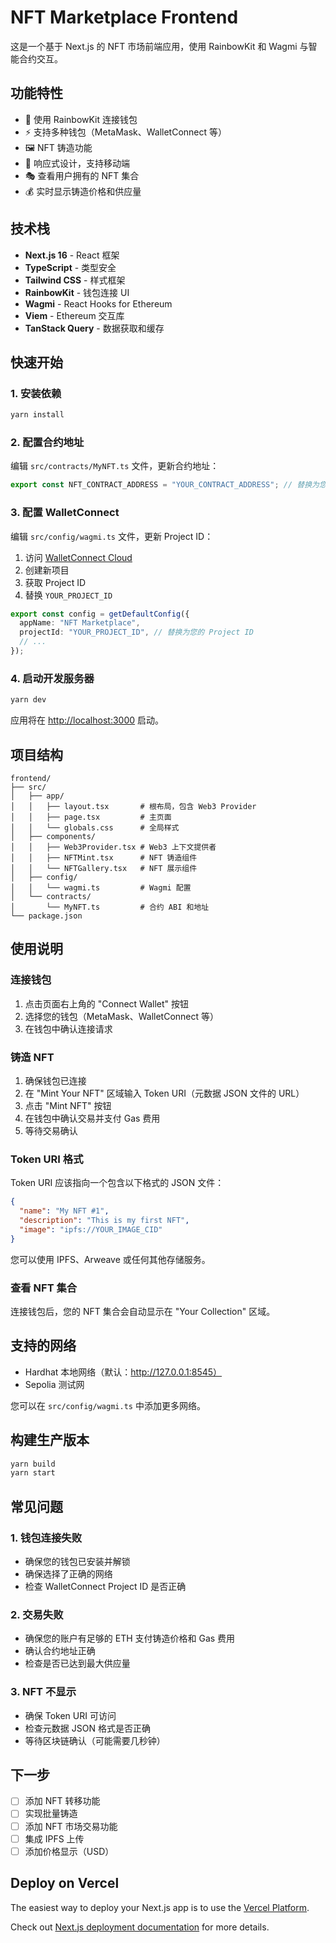 # NFT Marketplace Frontend

这是一个基于 Next.js 的 NFT 市场前端应用，使用 RainbowKit 和 Wagmi 与智能合约交互。

## 功能特性

- 🎨 使用 RainbowKit 连接钱包
- ⚡ 支持多种钱包（MetaMask、WalletConnect 等）
- 🖼️ NFT 铸造功能
- 📱 响应式设计，支持移动端
- 🎭 查看用户拥有的 NFT 集合
- 💰 实时显示铸造价格和供应量

## 技术栈

- **Next.js 16** - React 框架
- **TypeScript** - 类型安全
- **Tailwind CSS** - 样式框架
- **RainbowKit** - 钱包连接 UI
- **Wagmi** - React Hooks for Ethereum
- **Viem** - Ethereum 交互库
- **TanStack Query** - 数据获取和缓存

## 快速开始

### 1. 安装依赖

```bash
yarn install
```

### 2. 配置合约地址

编辑 `src/contracts/MyNFT.ts` 文件，更新合约地址：

```typescript
export const NFT_CONTRACT_ADDRESS = "YOUR_CONTRACT_ADDRESS"; // 替换为您的合约地址
```

### 3. 配置 WalletConnect

编辑 `src/config/wagmi.ts` 文件，更新 Project ID：

1. 访问 [WalletConnect Cloud](https://cloud.walletconnect.com/)
2. 创建新项目
3. 获取 Project ID
4. 替换 `YOUR_PROJECT_ID`

```typescript
export const config = getDefaultConfig({
  appName: "NFT Marketplace",
  projectId: "YOUR_PROJECT_ID", // 替换为您的 Project ID
  // ...
});
```

### 4. 启动开发服务器

```bash
yarn dev
```

应用将在 [http://localhost:3000](http://localhost:3000) 启动。

## 项目结构

```
frontend/
├── src/
│   ├── app/
│   │   ├── layout.tsx       # 根布局，包含 Web3 Provider
│   │   ├── page.tsx         # 主页面
│   │   └── globals.css      # 全局样式
│   ├── components/
│   │   ├── Web3Provider.tsx # Web3 上下文提供者
│   │   ├── NFTMint.tsx      # NFT 铸造组件
│   │   └── NFTGallery.tsx   # NFT 展示组件
│   ├── config/
│   │   └── wagmi.ts         # Wagmi 配置
│   └── contracts/
│       └── MyNFT.ts         # 合约 ABI 和地址
└── package.json
```

## 使用说明

### 连接钱包

1. 点击页面右上角的 "Connect Wallet" 按钮
2. 选择您的钱包（MetaMask、WalletConnect 等）
3. 在钱包中确认连接请求

### 铸造 NFT

1. 确保钱包已连接
2. 在 "Mint Your NFT" 区域输入 Token URI（元数据 JSON 文件的 URL）
3. 点击 "Mint NFT" 按钮
4. 在钱包中确认交易并支付 Gas 费用
5. 等待交易确认

### Token URI 格式

Token URI 应该指向一个包含以下格式的 JSON 文件：

```json
{
  "name": "My NFT #1",
  "description": "This is my first NFT",
  "image": "ipfs://YOUR_IMAGE_CID"
}
```

您可以使用 IPFS、Arweave 或任何其他存储服务。

### 查看 NFT 集合

连接钱包后，您的 NFT 集合会自动显示在 "Your Collection" 区域。

## 支持的网络

- Hardhat 本地网络（默认：http://127.0.0.1:8545）
- Sepolia 测试网

您可以在 `src/config/wagmi.ts` 中添加更多网络。

## 构建生产版本

```bash
yarn build
yarn start
```

## 常见问题

### 1. 钱包连接失败

- 确保您的钱包已安装并解锁
- 确保选择了正确的网络
- 检查 WalletConnect Project ID 是否正确

### 2. 交易失败

- 确保您的账户有足够的 ETH 支付铸造价格和 Gas 费用
- 确认合约地址正确
- 检查是否已达到最大供应量

### 3. NFT 不显示

- 确保 Token URI 可访问
- 检查元数据 JSON 格式是否正确
- 等待区块链确认（可能需要几秒钟）

## 下一步

- [ ] 添加 NFT 转移功能
- [ ] 实现批量铸造
- [ ] 添加 NFT 市场交易功能
- [ ] 集成 IPFS 上传
- [ ] 添加价格显示（USD）

## Deploy on Vercel

The easiest way to deploy your Next.js app is to use the [Vercel Platform](https://vercel.com/new?utm_medium=default-template&filter=next.js&utm_source=create-next-app&utm_campaign=create-next-app-readme).

Check out [Next.js deployment documentation](https://nextjs.org/docs/app/building-your-application/deploying) for more details.
